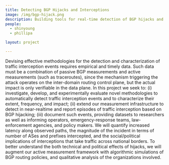 ```yaml
---
title: Detecting BGP Hijacks and Interceptions
image: /img/bgp-hijack.png
description: Building tools for real-time detection of BGP hijacks and interceptions.
people:
  - shinyoung
  - phillipa

layout: project

---
```

Devising effective methodologies for the detection and characterization of traffic interception events requires empirical and timely data. Such data must be a combination of passive BGP measurements and active measurements (such as traceroutes), since the mechanism triggering the attack operates on the inter-domain routing control plane, but the actual impact is only verifiable in the data plane. In this project we seek to: (i) investigate, develop, and experimentally evaluate novel methodologies to automatically detect traffic interception events and to characterize their extent, frequency, and impact; (ii) extend our measurement infrastructure to detect in near-realtime and report episodes of traffic interception based on BGP hijacking; (iii) document such events, providing datasets to researchers as well as informing operators, emergency-response teams, law-enforcement agencies, and policy makers. We will quantify increased latency along observed paths, the magnitude of the incident in terms of number of ASes and prefixes intercepted, and the social/political implications of interceptions that take traffic across national borders. To better understand the both technical and political effects of hijacks, we will augment our active measurement framework with algorithmic simulations of BGP routing policies, and qualitative analysis of the organizations involved.
